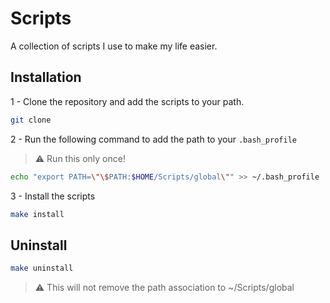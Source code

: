 # Scripts

A collection of scripts I use to make my life easier.


## Installation

1 - Clone the repository and add the scripts to your path.
```sh
git clone
```

2 - Run the following command to add the path to your `.bash_profile`

> :warning: Run this only once!

```sh
echo "export PATH=\"\$PATH:$HOME/Scripts/global\"" >> ~/.bash_profile
```

3 - Install the scripts

```sh
make install
```

## Uninstall

```sh
make uninstall
```

> :warning: This will not remove the path association to ~/Scripts/global
